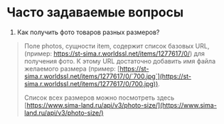 # Часто задаваемые вопросы

1. Как получить фото товаров разных размеров?
> Поле photos, сущности item, содержит список базовых URL, (пример: https://st-sima.r.worldssl.net/items/1277617/0/) для получения фото.
> К этому URL достаточно добавить имя файла желаемого размера (пример: [https://st-sima.r.worldssl.net/items/1277617/0/`700.jpg`](https://st-sima.r.worldssl.net/items/1277617/0/700.jpg)).
>
> Список всех размеров можно посмотреть здесь [https://www.sima-land.ru/api/v3/photo-size/](https://www.sima-land.ru/api/v3/photo-size/)